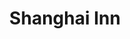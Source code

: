 ---
path: "/eats/shanghai-inn"
title: "Shanghai Inn"
image: "https://res.cloudinary.com/tpage99/image/upload/v1586830151/local417eats/local417eatslogo.png"
orderops: "drive-thru"
category: "eats"
hours: "10:30am-8:30pm Monday through Sunday"
eatsType: "Chinese"
website: "https://www.facebook.com/Shanghai-Inn-116154048413459"
facebook: "https://www.facebook.com/Shanghai-Inn-116154048413459"
address: "1937 N Glenstone Ave Springfield, Missouri 65803"
phone: "4178655111"
tags: ["chinese"]
---